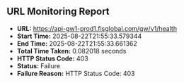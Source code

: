 ## URL Monitoring Report

- **URL:** https://api-gw1-prod1.fisglobal.com/gw/v1/health
- **Start Time:** 2025-08-22T21:55:33.579344
- **End Time:** 2025-08-22T21:55:33.661362
- **Total Time Taken:** 0.082018 seconds
- **HTTP Status Code:** 403
- **Status:** Failure
- **Failure Reason:** HTTP Status Code: 403
